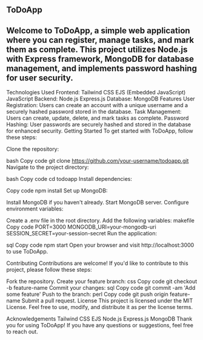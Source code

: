  ## ToDoApp ##
## Welcome to ToDoApp, a simple web application where you can register, manage tasks, and mark them as complete. This project utilizes Node.js with Express framework, MongoDB for database management, and implements password hashing for user security.

Technologies Used
Frontend:
Tailwind CSS
EJS (Embedded JavaScript)
JavaScript
Backend:
Node.js
Express.js
Database:
MongoDB
Features
User Registration: Users can create an account with a unique username and a securely hashed password stored in the database.
Task Management: Users can create, update, delete, and mark tasks as complete.
Password Hashing: User passwords are securely hashed and stored in the database for enhanced security.
Getting Started
To get started with ToDoApp, follow these steps:

Clone the repository:

bash
Copy code
git clone https://github.com/your-username/todoapp.git
Navigate to the project directory:

bash
Copy code
cd todoapp
Install dependencies:

Copy code
npm install
Set up MongoDB:

Install MongoDB if you haven't already.
Start MongoDB server.
Configure environment variables:

Create a .env file in the root directory.
Add the following variables:
makefile
Copy code
PORT=3000
MONGODB_URI=your-mongodb-uri
SESSION_SECRET=your-session-secret
Run the application:

sql
Copy code
npm start
Open your browser and visit http://localhost:3000 to use ToDoApp.

Contributing
Contributions are welcome! If you'd like to contribute to this project, please follow these steps:

Fork the repository.
Create your feature branch:
css
Copy code
git checkout -b feature-name
Commit your changes:
sql
Copy code
git commit -am 'Add some feature'
Push to the branch:
perl
Copy code
git push origin feature-name
Submit a pull request.
License
This project is licensed under the MIT License. Feel free to use, modify, and distribute it as per the license terms.

Acknowledgements
Tailwind CSS
EJS
Node.js
Express.js
MongoDB
Thank you for using ToDoApp! If you have any questions or suggestions, feel free to reach out.
